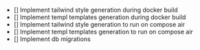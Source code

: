 - [] Implement tailwind style generation during docker build
- [] Implement templ templates generation during docker build
- [] Implement tailwind style generation to run on compose air
- [] Implement templ templates generation to run on compose air
- [] Implement db migrations
